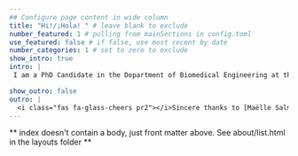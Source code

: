 ```yaml
---
## Configure page content in wide column
title: "Hi!/¡Hola! " # leave blank to exclude
number_featured: 1 # pulling from mainSections in config.toml
use_featured: false # if false, use most recent by date
number_categories: 1 # set to zero to exclude
show_intro: true
intro: |
 I am a PhD Candidate in the Department of Biomedical Engineering at the University of Arkansas, Fayetteville. Curiosity (and necessity) led me to take a class to learn R.  Little I knew that that class would change my view of Statistics and to question how data is traditionally analyzed in biomedical research. I am interested in novel approaches to analyze longitudinal data, and I try to make research reproducibility a core component of my work.

show_outro: false
outro: |
  <i class="fas fa-glass-cheers pr2"></i>Sincere thanks to [Maëlle Salmon](https://masalmon.eu/) for her help naming this Hugo theme!
---
```


** index doesn't contain a body, just front matter above.
See about/list.html in the layouts folder **
